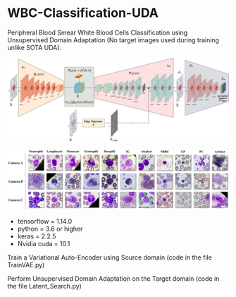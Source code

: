 # WBC-Classification-UDA
Peripheral Blood Smear White Blood Cells Classification using Unsupervised Domain Adaptation (No target images used during training unlike SOTA UDA).

![](images/train_percept_1-1.jpg)

![](images/classes_camera-1.jpg)

- tensorflow = 1.14.0
- python = 3.6 or higher
- keras = 2.2.5
- Nvidia cuda = 10.1


Train a Variational Auto-Encoder using Source domain (code in the file TrainVAE.py)

Perform Unsupervised Domain Adaptation on the Target domain (code in the file Latent_Search.py)

